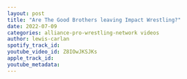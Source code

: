```yaml
---
layout: post
title: "Are The Good Brothers leaving Impact Wrestling?"
date: 2022-07-09
categories: alliance-pro-wrestling-network videos
author: lewis-carlan
spotify_track_id: 
youtube_video_id: Z8IOwJKSJKs
apple_track_id: 
youtube_metadata: 
---
```

